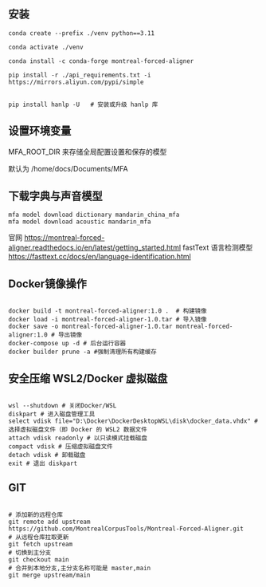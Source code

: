 ## 安装

```
conda create --prefix ./venv python==3.11

conda activate ./venv

conda install -c conda-forge montreal-forced-aligner

pip install -r ./api_requirements.txt -i https://mirrors.aliyun.com/pypi/simple


pip install hanlp -U   # 安装或升级 hanlp 库

```

## 设置环境变量

MFA_ROOT_DIR 来存储全局配置设置和保存的模型

默认为 /home/docs/Documents/MFA

## 下载字典与声音模型

```
mfa model download dictionary mandarin_china_mfa
mfa model download acoustic mandarin_mfa
```

官网 https://montreal-forced-aligner.readthedocs.io/en/latest/getting_started.html
fastText 语言检测模型
https://fasttext.cc/docs/en/language-identification.html

## Docker镜像操作

```

docker build -t montreal-forced-aligner:1.0 .  # 构建镜像
docker load -i montreal-forced-aligner-1.0.tar # 导入镜像
docker save -o montreal-forced-aligner-1.0.tar montreal-forced-aligner:1.0 # 导出镜像
docker-compose up -d # 后台运行容器
docker builder prune -a #强制清理所有构建缓存

```

## 安全压缩 WSL2/Docker 虚拟磁盘

```

wsl --shutdown # 关闭Docker/WSL
diskpart # 进入磁盘管理工具
select vdisk file="D:\Docker\DockerDesktopWSL\disk\docker_data.vhdx" # 选择虚拟磁盘文件（即 Docker 的 WSL2 数据文件
attach vdisk readonly # 以只读模式挂载磁盘
compact vdisk # 压缩虚拟磁盘文件
detach vdisk # 卸载磁盘
exit # 退出 diskpart

```

## GIT

```

# 添加新的远程仓库
git remote add upstream https://github.com/MontrealCorpusTools/Montreal-Forced-Aligner.git 
# 从远程仓库拉取更新
git fetch upstream 
# 切换到主分支
git checkout main  
# 合并到本地分支,主分支名称可能是 master,main 
git merge upstream/main 

```